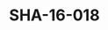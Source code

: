 ---
pid: SHA-16-018
title: SHA-16-018
language: en
collection: Sharhabil Ahmed
original_label: 
rights: Sharhabil Ahmed
location_of_original: Sharhabil Ahmed
photographer_or_studio: 
scanned_from: photograph 10 by 15.1
_date: 2003-2004
location: Egypt, Cairo
description: Sharhabil Ahmed concert
additional_notes: 
permission_display: 'yes'
on_server: 'no'
on_website: 'no'
permalink: /photopages/en/SHA-16-018.html
layout: photo-page
---